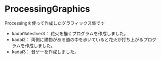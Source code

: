 # ProcessingGraphics
Processingを使って作成したグラフィックス集です
* kadai1latestver3：
花火を描くプログラムを作成しました。
* kadai2：
両側に建物がある道の中を歩いていると花火が打ち上がるプログラムを作成しました。
* kadai3：
音ゲーを作成しました。
